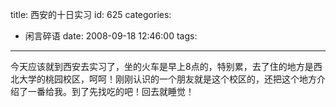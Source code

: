 title: 西安的十日实习
id: 625
categories:
  - 闲言碎语
date: 2008-09-18 12:46:00
tags:
---

今天应该就到西安去实习了，坐的火车是早上8点的，特别累，去了住的地方是西北大学的桃园校区，呵呵！刚刚认识的一个朋友就是这个校区的，还把这个地方介绍了一番给我。到了先找吃的吧！回去就睡觉！